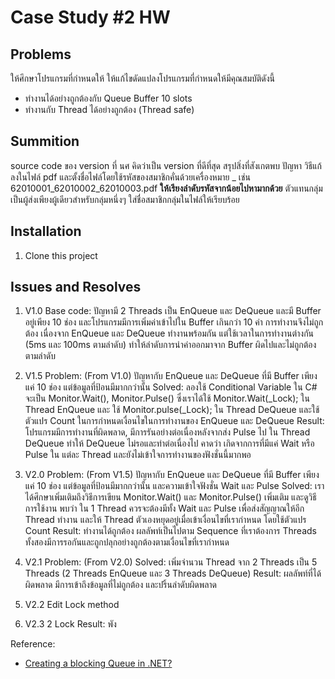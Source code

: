 # Case Study #2 HW

## Problems
ให้ศึกษาโปรแกรมที่กำหนดให้
ให้แก้ไขดัดแปลงโปรแกรมที่กำหนดให้มีคุณสมบัติดังนี้
- ทำงานได้อย่างถูกต้องกับ Queue Buffer 10 slots
- ทำงานกับ Thread ได้อย่างถูกต้อง (Thread safe)

## Summition
source code ของ version ที่ นศ คิดว่าเป็น version ที่ดีที่สุด
สรุปสิ่งที่สังเกตพบ ปัญหา วิธีแก้ ลงในไฟล์ pdf และตั้งชื่อไฟล์โดยใช้รหัสของสมาชิกคั่นด้วยเครื่องหมาย _ เช่น 62010001_62010002_62010003.pdf **ให้เรียงลำดับรหัสจากน้อยไปหามากด้วย**
ตัวแทนกลุ่มเป็นผู้ส่งเพียงผู้เดียวสำหรับกลุ่มหนึ่งๆ
ใส่ชื่อสมาชิกกลุ่มในไฟล์ให้เรียบร้อย

## Installation
<!-- How to install this project -->

1. Clone this project

## Issues and Resolves

1. V1.0 
Base code: ปัญหามี 2 Threads เป็น EnQueue และ DeQueue และมี Buffer อยู่เพียง 10 ช่อง และโปรแกรมมีการเพิ่มค่าเข้าไปใน Buffer เกินกว่า 10 ค่า การทำงานจึงไม่ถูกต้อง เนื่องจาก EnQueue และ DeQueue ทำงานพร้อมกัน แต่ใช้เวลาในการทำงานต่างกัน (5ms และ 100ms ตามลำดับ) ทำให้ลำดับการนำค่าออกมาจาก Buffer ผิดไปและไม่ถูกต้องตามลำดับ 

2. V1.5
Problem: (From V1.0) ปัญหากับ EnQueue และ DeQueue ที่มี Buffer เพียงแค่ 10 ช่อง แต่ข้อมูลที่ป้อนมีมากกว่านั้น
Solved: ลองใช้ Conditional Variable ใน C# จะเป็น Monitor.Wait(), Monitor.Pulse() ซึ่งเราได้ใช้ Monitor.Wait(_Lock); ใน Thread EnQueue และ ใช้ Monitor.pulse(_Lock); ใน Thread DeQueue และใช้ตัวแปร Count ในการกำหนดเงื่อนไขในการทำงานของ EnQueue และ DeQueue
Result: โปรแกรมมีการทำงานที่ผิดพลาด, มีการรันอย่างต่อเนื่องหลังจากส่ง Pulse ไป ใน Thread DeQueue ทำให้ DeQueue ไม่รอและทำต่อเนื่องไป คาดว่า เกิดจากการที่มีแค่ Wait หรือ Pulse ใน แต่ละ Thread และยังไม่เข้าใจการทำงานของฟังชั่นนี้มากพอ

3. V2.0
Problem: (From V1.5) ปัญหากับ EnQueue และ DeQueue ที่มี Buffer เพียงแค่ 10 ช่อง แต่ข้อมูลที่ป้อนมีมากกว่านั้น และความเข้าใจฟังชั่น Wait และ Pulse
Solved: เราได้ศึกษาเพิ่มเติมถึงวิธีการเขียน Monitor.Wait() และ Monitor.Pulse() เพิ่มเติม และดูวิธีการใช้งาน พบว่า ใน 1 Thread ควรจะต้องมีทั้ง Wait และ Pulse เพื่อส่งสัญญาณให้อีก Thread ทำงาน และให้ Thread ตัวเองหยุดอยู่เมื่อเข้าเงื่อนไขที่เรากำหนด โดยใช้ตัวแปร Count
Result: ทำงานได้ถูกต้อง ผลลัพท์เป็นไปตาม Sequence ที่เราต้องการ Threads ทั้งสองมีการรอกันและถูกปลุกอย่างถูกต้องตามเงื่อนไขที่เรากำหนด

4. V2.1
Problem: (From V2.0) 
Solved: เพิ่มจำนวน Thread จาก 2 Threads เป็น 5 Threads (2 Threads EnQueue และ 3 Threads DeQueue)
Result: ผลลัพท์ที่ได้ผิดพลาด มีการเข้าถึงข้อมูลที่ไม่ถูกต้อง และปริ้นลำดับผิดพลาด

5. V2.2
Edit Lock method

6. V2.3 
2 Lock
Result: พัง 

Reference:
- [Creating a blocking Queue<T> in .NET?](https://stackoverflow.com/questions/530211/creating-a-blocking-queuet-in-net/530228#530228r)